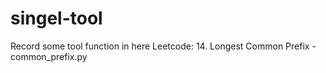# singel-tool
Record some tool function in here
Leetcode: 14. Longest Common Prefix - common_prefix.py
